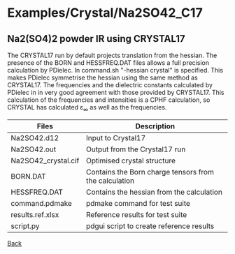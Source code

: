 # Examples/Crystal/Na2SO42_C17
## Na2(SO4)2 powder IR using CRYSTAL17

The CRYSTAL17 run by default projects translation from  the hessian.
The presence of the BORN and HESSFREQ.DAT files allows a full precision calculation by PDielec.
In command.sh "-hessian crystal" is specified.  This makes PDielec symmetrise the hessian using
the same method as CRYSTAL17.  The frequencies and the dielectric constants calculated by
PDielec in in very good agreement with those provided by CRYSTAL17.
This calculation of the frequencies and intensities is a CPHF calculation, so CRYSTAL has calculated ε<sub>∞</sub> as well as the frequencies.

 | Files               | Description                   |
 | ------------------- | ----------------------------- |
 | Na2SO42.d12         | Input to Crystal17 |
 | Na2SO42.out         | Output from the Crystal17 run |
 | Na2SO42_crystal.cif | Optimised crystal structure   |
 | BORN.DAT            | Contains the Born charge tensors from the calculation |
 | HESSFREQ.DAT        | Contains the hessian from the calculation |
 | command.pdmake      | pdmake command for test suite |
 | results.ref.xlsx    | Reference results for test suite |
 | script.py           | pdgui script to create reference results |


[Back](..)
